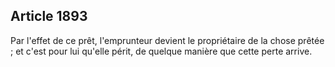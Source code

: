 Article 1893
----
Par l'effet de ce prêt, l'emprunteur devient le propriétaire de la chose prêtée
; et c'est pour lui qu'elle périt, de quelque manière que cette perte arrive.
